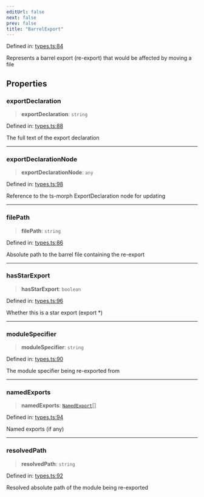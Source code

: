 ```yaml
---
editUrl: false
next: false
prev: false
title: "BarrelExport"
---
```


Defined in: [types.ts:84](https://github.com/SubtleTools/move-ts-file/blob/main/src/types.ts#L84)

Represents a barrel export (re-export) that would be affected by moving a file

## Properties

### exportDeclaration

> **exportDeclaration**: `string`

Defined in: [types.ts:88](https://github.com/SubtleTools/move-ts-file/blob/main/src/types.ts#L88)

The full text of the export declaration

***

### exportDeclarationNode

> **exportDeclarationNode**: `any`

Defined in: [types.ts:98](https://github.com/SubtleTools/move-ts-file/blob/main/src/types.ts#L98)

Reference to the ts-morph ExportDeclaration node for updating

***

### filePath

> **filePath**: `string`

Defined in: [types.ts:86](https://github.com/SubtleTools/move-ts-file/blob/main/src/types.ts#L86)

Absolute path to the barrel file containing the re-export

***

### hasStarExport

> **hasStarExport**: `boolean`

Defined in: [types.ts:96](https://github.com/SubtleTools/move-ts-file/blob/main/src/types.ts#L96)

Whether this is a star export (export *)

***

### moduleSpecifier

> **moduleSpecifier**: `string`

Defined in: [types.ts:90](https://github.com/SubtleTools/move-ts-file/blob/main/src/types.ts#L90)

The module specifier being re-exported from

***

### namedExports

> **namedExports**: [`NamedExport`](/api/interfaces/namedexport/)[]

Defined in: [types.ts:94](https://github.com/SubtleTools/move-ts-file/blob/main/src/types.ts#L94)

Named exports (if any)

***

### resolvedPath

> **resolvedPath**: `string`

Defined in: [types.ts:92](https://github.com/SubtleTools/move-ts-file/blob/main/src/types.ts#L92)

Resolved absolute path of the module being re-exported
